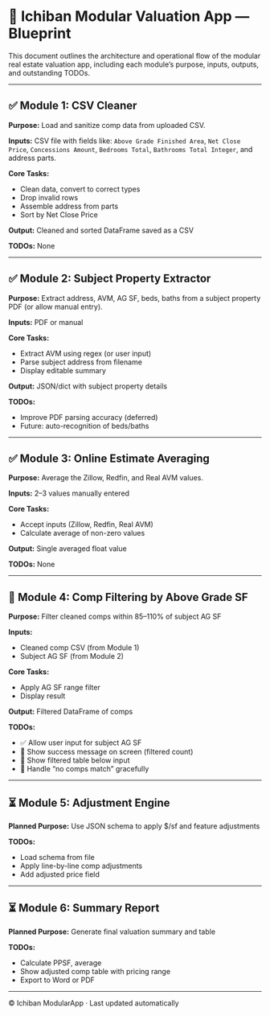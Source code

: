 
# 📘 Ichiban Modular Valuation App — Blueprint

This document outlines the architecture and operational flow of the modular real estate valuation app, including each module’s purpose, inputs, outputs, and outstanding TODOs.

---

## ✅ Module 1: CSV Cleaner

**Purpose:** Load and sanitize comp data from uploaded CSV.

**Inputs:** CSV file with fields like: `Above Grade Finished Area`, `Net Close Price`, `Concessions Amount`, `Bedrooms Total`, `Bathrooms Total Integer`, and address parts.

**Core Tasks:**
- Clean data, convert to correct types
- Drop invalid rows
- Assemble address from parts
- Sort by Net Close Price

**Output:** Cleaned and sorted DataFrame saved as a CSV

**TODOs:** None

---

## ✅ Module 2: Subject Property Extractor

**Purpose:** Extract address, AVM, AG SF, beds, baths from a subject property PDF (or allow manual entry).

**Inputs:** PDF or manual

**Core Tasks:**
- Extract AVM using regex (or user input)
- Parse subject address from filename
- Display editable summary

**Output:** JSON/dict with subject property details

**TODOs:**
- Improve PDF parsing accuracy (deferred)
- Future: auto-recognition of beds/baths

---

## ✅ Module 3: Online Estimate Averaging

**Purpose:** Average the Zillow, Redfin, and Real AVM values.

**Inputs:** 2–3 values manually entered

**Core Tasks:**
- Accept inputs (Zillow, Redfin, Real AVM)
- Calculate average of non-zero values

**Output:** Single averaged float value

**TODOs:** None

---

## 🔄 Module 4: Comp Filtering by Above Grade SF

**Purpose:** Filter cleaned comps within 85–110% of subject AG SF

**Inputs:**
- Cleaned comp CSV (from Module 1)
- Subject AG SF (from Module 2)

**Core Tasks:**
- Apply AG SF range filter
- Display result

**Output:** Filtered DataFrame of comps

**TODOs:**
- ✅ Allow user input for subject AG SF
- 🔲 Show success message on screen (filtered count)
- 🔲 Show filtered table below input
- 🔲 Handle “no comps match” gracefully

---

## ⏳ Module 5: Adjustment Engine

**Planned Purpose:** Use JSON schema to apply $/sf and feature adjustments

**TODOs:**
- Load schema from file
- Apply line-by-line comp adjustments
- Add adjusted price field

---

## ⏳ Module 6: Summary Report

**Planned Purpose:** Generate final valuation summary and table

**TODOs:**
- Calculate PPSF, average
- Show adjusted comp table with pricing range
- Export to Word or PDF

---

© Ichiban ModularApp · Last updated automatically
